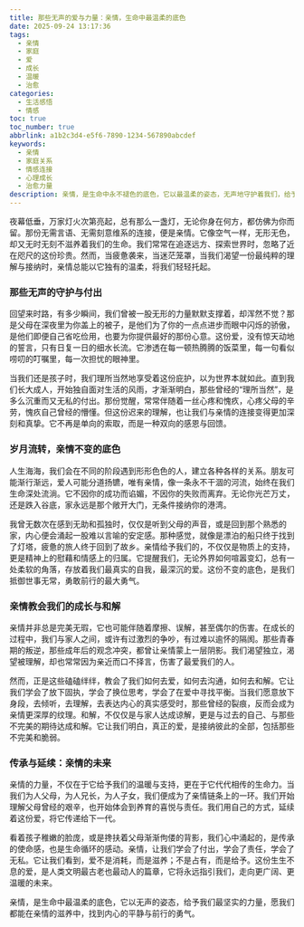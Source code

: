 ```yaml
---
title: 那些无声的爱与力量：亲情，生命中最温柔的底色
date: 2025-09-24 13:17:36
tags:
  - 亲情
  - 家庭
  - 爱
  - 成长
  - 温暖
  - 治愈
categories:
  - 生活感悟
  - 情感
toc: true
toc_number: true
abbrlink: a1b2c3d4-e5f6-7890-1234-567890abcdef
keywords:
  - 亲情
  - 家庭关系
  - 情感连接
  - 心理成长
  - 治愈力量
description: 亲情，是生命中永不褪色的底色，它以最温柔的姿态，无声地守护着我们，给予我们前行的力量。这篇文章将带你走进亲情的深处，感受那些无言的付出、不变的陪伴，以及它如何教会我们成长与和解，最终成为我们生命中最坚实的港湾。
---
```


夜幕低垂，万家灯火次第亮起，总有那么一盏灯，无论你身在何方，都仿佛为你而留。那份无需言语、无需刻意维系的连接，便是亲情。它像空气一样，无形无色，却又无时无刻不滋养着我们的生命。我们常常在追逐远方、探索世界时，忽略了近在咫尺的这份珍贵。然而，当疲惫袭来，当迷茫笼罩，当我们渴望一份最纯粹的理解与接纳时，亲情总能以它独有的温柔，将我们轻轻托起。

### 那些无声的守护与付出

回望来时路，有多少瞬间，我们曾被一股无形的力量默默支撑着，却浑然不觉？那是父母在深夜里为你盖上的被子，是他们为了你的一点点进步而眼中闪烁的骄傲，是他们即便自己省吃俭用，也要为你提供最好的那份心意。这份爱，没有惊天动地的誓言，只有日复一日的细水长流。它渗透在每一顿热腾腾的饭菜里，每一句看似唠叨的叮嘱里，每一次担忧的眼神里。

当我们还是孩子时，我们理所当然地享受着这份庇护，以为世界本就如此。直到我们长大成人，开始独自面对生活的风雨，才渐渐明白，那些曾经的“理所当然”，是多么沉重而又无私的付出。那份觉醒，常常伴随着一丝心疼和愧疚，心疼父母的辛劳，愧疚自己曾经的懵懂。但这份迟来的理解，也让我们与亲情的连接变得更加深刻和真挚。它不再是单向的索取，而是一种双向的感恩与回馈。

### 岁月流转，亲情不变的底色

人生海海，我们会在不同的阶段遇到形形色色的人，建立各种各样的关系。朋友可能渐行渐远，爱人可能分道扬镳，唯有亲情，像一条永不干涸的河流，始终在我们生命深处流淌。它不因你的成功而谄媚，不因你的失败而离弃。无论你光芒万丈，还是跌入谷底，家永远是那个敞开大门，无条件接纳你的港湾。

我曾无数次在感到无助和孤独时，仅仅是听到父母的声音，或是回到那个熟悉的家，内心便会涌起一股难以言喻的安定感。那种感觉，就像是漂泊的船只终于找到了灯塔，疲惫的旅人终于回到了故乡。亲情给予我们的，不仅仅是物质上的支持，更是精神上的慰藉和情感上的归属。它提醒我们，无论外界如何喧嚣变幻，总有一处柔软的角落，存放着我们最真实的自我，最深沉的爱。这份不变的底色，是我们抵御世事无常，勇敢前行的最大勇气。

### 亲情教会我们的成长与和解

亲情并非总是完美无瑕，它也可能伴随着摩擦、误解，甚至偶尔的伤害。在成长的过程中，我们与家人之间，或许有过激烈的争吵，有过难以逾怀的隔阂。那些青春期的叛逆，那些成年后的观念冲突，都曾让亲情蒙上一层阴影。我们渴望独立，渴望被理解，却也常常因为亲近而口不择言，伤害了最爱我们的人。

然而，正是这些磕磕绊绊，教会了我们如何去爱，如何去沟通，如何去和解。它让我们学会了放下固执，学会了换位思考，学会了在爱中寻找平衡。当我们愿意放下身段，去倾听，去理解，去表达内心的真实感受时，那些曾经的裂痕，反而会成为亲情更深厚的纹理。和解，不仅仅是与家人达成谅解，更是与过去的自己、与那些不完美的期待达成和解。它让我们明白，真正的爱，是接纳彼此的全部，包括那些不完美和脆弱。

### 传承与延续：亲情的未来

亲情的力量，不仅在于它给予我们的温暖与支持，更在于它代代相传的生命力。当我们为人父母，为人兄长，为人子女，我们便成为了亲情链条上的一环。我们开始理解父母曾经的艰辛，也开始体会到养育的喜悦与责任。我们用自己的方式，延续着这份爱，将它传递给下一代。

看着孩子稚嫩的脸庞，或是搀扶着父母渐渐佝偻的背影，我们心中涌起的，是传承的使命感，也是生命循环的感动。亲情，让我们学会了付出，学会了责任，学会了无私。它让我们看到，爱不是消耗，而是滋养；不是占有，而是给予。这份生生不息的爱，是人类文明最古老也最动人的篇章，它将永远指引我们，走向更广阔、更温暖的未来。

亲情，是生命中最温柔的底色，它以无声的姿态，给予我们最坚实的力量，愿我们都能在亲情的滋养中，找到内心的平静与前行的勇气。